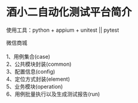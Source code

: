 # 酒小二自动化测试平台简介

使用工具：python + appium + unitest || pytest

微信商城\
\
1、用例集合(case)\
2、公共模块封装(common)\
3、配置信息(config)\
4、定位方式封装(element)\
5、业务模块(operation)\
6、用例批量执行以及生成测试报告(run)


# 


